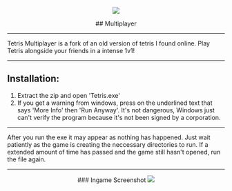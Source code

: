 <p align="center">
<img src="https://i.imgur.com/35IA11d.png" </a>

<p align="center"> 
## Multiplayer 
</a>

---
Tetris Multiplayer is a fork of an old version of tetris I found online. Play Tetris alongside your friends in a intense 1v1!


---


## Installation:
1. Extract the zip and open 'Tetris.exe'
2. If you get a warning from windows, press on the underlined text that says 'More Info' then 'Run Anyway'. It's not dangerous, Windows just can't verify the program because it's not been signed by a corporation.

---

After you run the exe it may appear as nothing has happened. Just wait patiently as the game is creating the
neccessary directories to run. If a extended amount of time has passed and the game still hasn't opened, run
the file again.

---
  
  <p align="center"> ### Ingame Screenshot
  <img src="https://i.imgur.com/FywZ2mV.png" </a>
